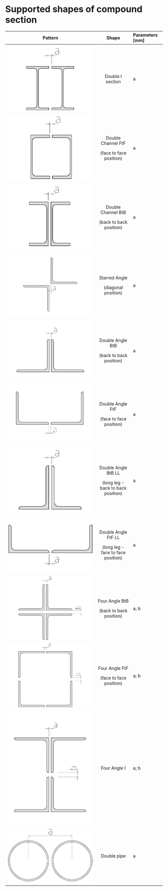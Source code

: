 # Supported shapes of compound section

<table>
  <thead>
    <tr>
      <th style="text-align:center">Pattern</th>
      <th style="text-align:center">Shape</th>
      <th style="text-align:left">Parameters [mm]</th>
    </tr>
  </thead>
  <tbody>
    <tr>
      <td style="text-align:center">
        <img src="../.gitbook/assets/45_supportedcompound_double_i_section.png"
        alt/>
      </td>
      <td style="text-align:center">Double I section</td>
      <td style="text-align:left">a</td>
    </tr>
    <tr>
      <td style="text-align:center">
        <img src="../.gitbook/assets/45_supportedcompound_doublechannel_ftf.png"
        alt/>
      </td>
      <td style="text-align:center">
        <p>Double Channel FtF</p>
        <p>(face to face position)
          <br />
        </p>
      </td>
      <td style="text-align:left">a</td>
    </tr>
    <tr>
      <td style="text-align:center">
        <img src="../.gitbook/assets/45_supportedcompound_doublechannel_btb.png"
        alt/>
      </td>
      <td style="text-align:center">
        <p>Double Channel BtB</p>
        <p>(back to back position)</p>
      </td>
      <td style="text-align:left">a</td>
    </tr>
    <tr>
      <td style="text-align:center">
        <img src="../.gitbook/assets/45_supportedcompound_starredangle.png" alt/>
      </td>
      <td style="text-align:center">
        <p>Starred Angle</p>
        <p>(diagonal position)</p>
      </td>
      <td style="text-align:left">a</td>
    </tr>
    <tr>
      <td style="text-align:center">
        <img src="../.gitbook/assets/45_supportedcompound_doubleangle_btb.png"
        alt/>
      </td>
      <td style="text-align:center">
        <p>Double Angle BtB</p>
        <p>(back to back position)</p>
      </td>
      <td style="text-align:left">a</td>
    </tr>
    <tr>
      <td style="text-align:center">
        <img src="../.gitbook/assets/45_supportedcompound_doubleangle_ftf.png"
        alt/>
      </td>
      <td style="text-align:center">
        <p>Double Angle FtF</p>
        <p>(face to face position)</p>
      </td>
      <td style="text-align:left">a</td>
    </tr>
    <tr>
      <td style="text-align:center">
        <img src="../.gitbook/assets/45_supportedcompound_doubleangle_btb_ll.png"
        alt/>
      </td>
      <td style="text-align:center">
        <p>Double Angle BtB LL</p>
        <p>(long leg - back to back position)</p>
      </td>
      <td style="text-align:left">a</td>
    </tr>
    <tr>
      <td style="text-align:center">
        <img src="../.gitbook/assets/45_supportedcompound_doubleangle_ftf_ll.png"
        alt/>
      </td>
      <td style="text-align:center">
        <p>Double Angle FtF LL</p>
        <p>(long leg - face to face position)</p>
      </td>
      <td style="text-align:left">a</td>
    </tr>
    <tr>
      <td style="text-align:center">
        <img src="../.gitbook/assets/45_supportedcompound_fourangle_btb.png" alt/>
      </td>
      <td style="text-align:center">
        <p>Four Angle BtB</p>
        <p>(back to back position)</p>
      </td>
      <td style="text-align:left">a; b</td>
    </tr>
    <tr>
      <td style="text-align:center">
        <img src="../.gitbook/assets/45_supportedcompound_fourangle_ftf.png" alt/>
      </td>
      <td style="text-align:center">
        <p>Four Angle FtF</p>
        <p>(face to face position)</p>
      </td>
      <td style="text-align:left">a; b</td>
    </tr>
    <tr>
      <td style="text-align:center">
        <img src="../.gitbook/assets/45_supportedcompound_fourangle_i.png" alt/>
      </td>
      <td style="text-align:center">Four Angle I</td>
      <td style="text-align:left">a; b</td>
    </tr>
    <tr>
      <td style="text-align:center">
        <img src="../.gitbook/assets/45_supportedcompound_doublepipe.png" alt/>
      </td>
      <td style="text-align:center">Double pipe</td>
      <td style="text-align:left">a</td>
    </tr>
  </tbody>
</table>

